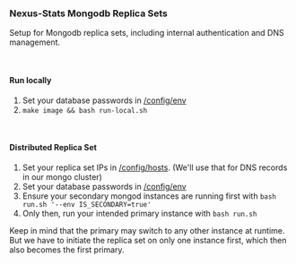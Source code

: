 ### Nexus-Stats Mongodb Replica Sets
Setup for Mongodb replica sets, including internal authentication and DNS management.

<br>

#### Run locally
1. Set your database passwords in [/config/env](https://github.com/nexus-devs/docker/blob/master/mongo-cluster/config/env)
2. `make image && bash run-local.sh`

<br>

#### Distributed Replica Set
1. Set your replica set IPs in [/config/hosts](https://github.com/nexus-devs/docker/blob/master/mongo-cluster/config/hosts). (We'll use that for DNS records in our mongo cluster)
2. Set your database passwords in [/config/env](https://github.com/nexus-devs/docker/blob/master/mongo-cluster/config/env)
3. Ensure your secondary mongod instances are running first with `bash run.sh '--env IS_SECONDARY=true'`
4. Only then, run your intended primary instance with `bash run.sh`

Keep in mind that the primary may switch to any other instance at runtime. But
we have to initiate the replica set on only one instance first, which then also
becomes the first primary.
